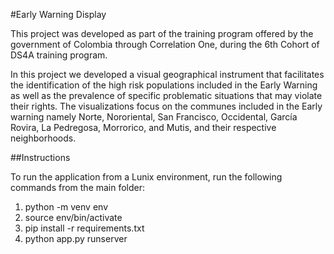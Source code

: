 #Early Warning Display

This project was developed as part of the training program offered by the government of Colombia through Correlation One, during the 6th Cohort of DS4A training program.

In this project we developed a visual geographical instrument that facilitates the identification of the high risk populations included in the Early Warning as well as the prevalence of specific problematic situations that may violate their rights. The visualizations focus on the communes included in the Early warning namely Norte, Nororiental, San Francisco, Occidental, García Rovira, La Pedregosa, Morrorico, and Mutis, and their respective neighborhoods.

##Instructions

To run the application from a Lunix environment, run the following commands from the main folder:

1. python -m venv env
2. source env/bin/activate
3. pip install -r requirements.txt
4. python app.py runserver 
